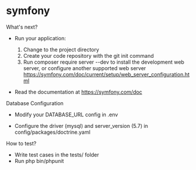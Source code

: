 # symfony
       
 What's next? 
              

  * Run your application:
    1. Change to the project directory
    2. Create your code repository with the git init command
    3. Run composer require server --dev to install the development web server,
       or configure another supported web server https://symfony.com/doc/current/setup/web_server_configuration.html

  * Read the documentation at https://symfony.com/doc

                        
 Database Configuration 
                        

  * Modify your DATABASE_URL config in .env

  * Configure the driver (mysql) and
    server_version (5.7) in config/packages/doctrine.yaml

              
 How to test? 
              

  * Write test cases in the tests/ folder
  * Run php bin/phpunit

